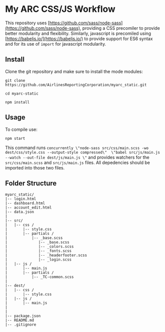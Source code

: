 # My ARC CSS/JS Workflow

This repository uses [https://github.com/sass/node-sass](https://github.com/sass/node-sass), providing a CSS precomiler to provide better modularity and flexibility.  Similarly, javascript is precomiled using [https://babeljs.io/](https://babeljs.io/) to provide support for ES6 syntax and for its use of `import` for javascript modularity.

## Install
Clone the git repository and make sure to install the mode modules:

```shell  
git clone https://github.com/AirlinesReportingCorporation/myarc_static.git

cd myarc-static

npm install
```

## Usage
To compile use:

```shell
npm start
```

This command runs `concurrently \"node-sass src/css/main.scss -wo dest/css/style.css --output-style compressed\"  \"babel src/js/main.js --watch --out-file dest/js/main.js \"` and provides watchers for the `src/css/main.scss` and `src/js/main.js` files.  All depedencies should be imported into those two files.

## Folder Structure
```
myarc_static/
|-- login.html
|-- dashboard.html
|-- account_edit.html
|-- data.json
|
|-- src/
|   |-- css / 
|       |-- style.css
|       |-- partials / 
|           |-- _base.scss
|              |-- _base.scss
|              |-- _colors.scss
|              |-- _fonts.scss
|              |-- _headerfooter.scss
|              |-- _login.scss
|   |-- js / 
|       |-- main.js
|       |-- partials / 
|           |-- _TC-common.scss
|
|-- dest/
|   |-- css / 
|       |-- style.css
|   |-- js / 
|       |-- main.js
|
|
|-- package.json
|-- README.md
|-- .gitignore

```